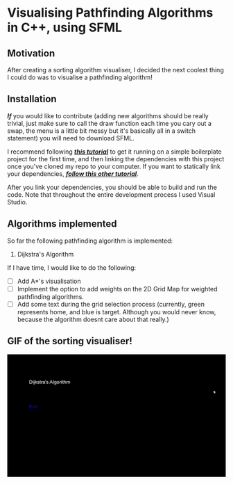 # Visualising Pathfinding Algorithms in C++, using SFML

## Motivation
After creating a sorting algorithm visualiser, I decided the next coolest thing I could do was to visualise a pathfinding algorithm!

## Installation
***If*** you would like to contribute (adding new algorithms should be really trivial, just make sure to call the draw function each time you
cary out a swap, the menu is a little bit messy but it's basically all in a switch statement) you will need to download SFML. 

I recommend following ***[this tutorial](https://youtu.be/YfMQyOw1zik)*** to get it running on a simple boilerplate project for the first time, and then linking the dependencies with this project once you've 
cloned my repo to your computer. 
If you want to statically link your dependencies, ***[follow this other tutorial](https://youtu.be/uc0RSR9i1tM)***.

After you link your dependencies, you should be able to build and run the code. Note that throughout the entire development process I used Visual Studio.

## Algorithms implemented
So far the following pathfinding algorithm is implemented:
1. Dijkstra's Algorithm

If I have time, I would like to do the following:
- [ ] Add A*'s visualisation
- [ ] Implement the option to add weights on the 2D Grid Map for weighted pathfinding algorithms.
- [ ] Add some text during the grid selection process (currently, green represents home, and blue is target. Although you would never know, because the algorithm doesnt care about that really.)

## GIF of the sorting visualiser!


![](pathfind-demonstration.gif)
